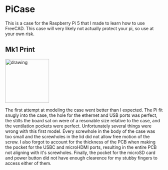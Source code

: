 # PiCase

This is a case for the Raspberry Pi 5 that I made to learn how to use FreeCAD. This case will very likely not actually protect your pi, so use at your own risk.

## Mk1 Print

<img src="drawing.jpg" alt="drawing" width=140>

The first attempt at modeling the case went better than I expected. The Pi fit snugly into the case, the hole for the ethernet and USB ports was perfect, the stilts the board sat on were of a resonable size relative to the case, and the ventilation pockets were perfect. Unfortunately several 
things were wrong with this first model. Every screwhole in the body of the case was too small and the screwholes in the lid did not allow free motion of the screw. I also forgot to account for the thickness of the PCB when making the pocket for the USBC and microHDMI ports, resulting in the 
entire PCB not aligning with it's screwholes. Finally, the pocket for the microSD card and power button did not have enough clearence for my stubby fingers to access either of them.
